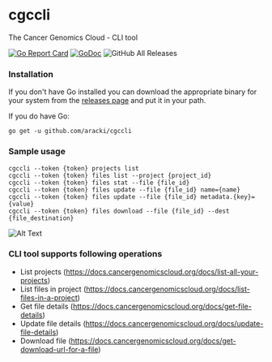 # cgccli
The Cancer Genomics Cloud - CLI tool

[![Go Report Card](https://goreportcard.com/badge/github.com/aracki/cgccli)](https://goreportcard.com/report/github.com/aracki/cgccli)
[![GoDoc](https://godoc.org/github.com/Aracki/cgccli?status.svg)](https://godoc.org/github.com/Aracki/cgccli)
![GitHub All Releases](https://img.shields.io/github/downloads/aracki/cgccli/total.svg)

### Installation
If you don't have Go installed you can download the appropriate binary for your system from the [releases page](https://github.com/Aracki/cgccli/releases) and put it in your path.

If you do have Go:

```
go get -u github.com/aracki/cgccli
```

### Sample usage
```
cgccli --token {token} projects list
cgccli --token {token} files list --project {project_id}
cgccli --token {token} files stat --file {file_id} 
cgccli --token {token} files update --file {file_id} name={name}
cgccli --token {token} files update --file {file_id} metadata.{key}={value}
cgccli --token {token} files download --file {file_id} --dest {file_destination}
```

![Alt Text](https://imgur.com/YODUYuv)

### CLI tool supports following operations

* List projects (​https://docs.cancergenomicscloud.org/docs/list-all-your-projects​)
* List files in project (​https://docs.cancergenomicscloud.org/docs/list-files-in-a-project​)
* Get file details (​https://docs.cancergenomicscloud.org/docs/get-file-details​)
* Update file details (​https://docs.cancergenomicscloud.org/docs/update-file-details​)
* Download file (​https://docs.cancergenomicscloud.org/docs/get-download-url-for-a-file​)
